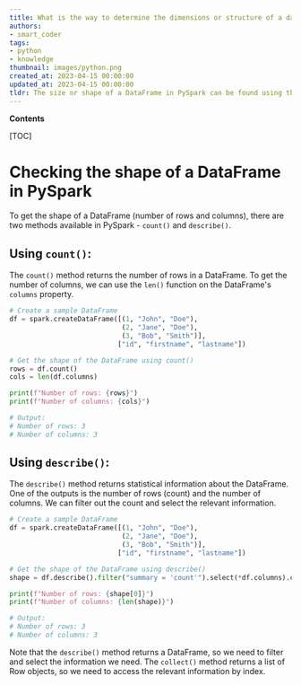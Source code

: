 ```yaml
---
title: What is the way to determine the dimensions or structure of a dataframe in pyspark?
authors:
- smart_coder
tags:
- python
- knowledge
thumbnail: images/python.png
created_at: 2023-04-15 00:00:00
updated_at: 2023-04-15 00:00:00
tldr: The size or shape of a DataFrame in PySpark can be found using the `count` and `columns` methods respectively.
---
```


**Contents**

[TOC]

# Checking the shape of a DataFrame in PySpark

To get the shape of a DataFrame (number of rows and columns), there are two methods available in PySpark - `count()` and `describe()`. 

## Using `count()`:

The `count()` method returns the number of rows in a DataFrame. To get the number of columns, we can use the `len()` function on the DataFrame's `columns` property. 

```python
# Create a sample DataFrame
df = spark.createDataFrame([(1, "John", "Doe"), 
                            (2, "Jane", "Doe"), 
                            (3, "Bob", "Smith")], 
                           ["id", "firstname", "lastname"])

# Get the shape of the DataFrame using count()
rows = df.count()
cols = len(df.columns)

print(f"Number of rows: {rows}")
print(f"Number of columns: {cols}")

# Output:
# Number of rows: 3
# Number of columns: 3
```

## Using `describe()`:

The `describe()` method returns statistical information about the DataFrame. One of the outputs is the number of rows (count) and the number of columns. We can filter out the count and select the relevant information. 

```python
# Create a sample DataFrame
df = spark.createDataFrame([(1, "John", "Doe"), 
                            (2, "Jane", "Doe"), 
                            (3, "Bob", "Smith")], 
                           ["id", "firstname", "lastname"])

# Get the shape of the DataFrame using describe()
shape = df.describe().filter("summary = 'count'").select(*df.columns).collect()[0]

print(f"Number of rows: {shape[0]}")
print(f"Number of columns: {len(shape)}")

# Output:
# Number of rows: 3
# Number of columns: 3
```

Note that the `describe()` method returns a DataFrame, so we need to filter and select the information we need. The `collect()` method returns a list of Row objects, so we need to access the relevant information by index.
